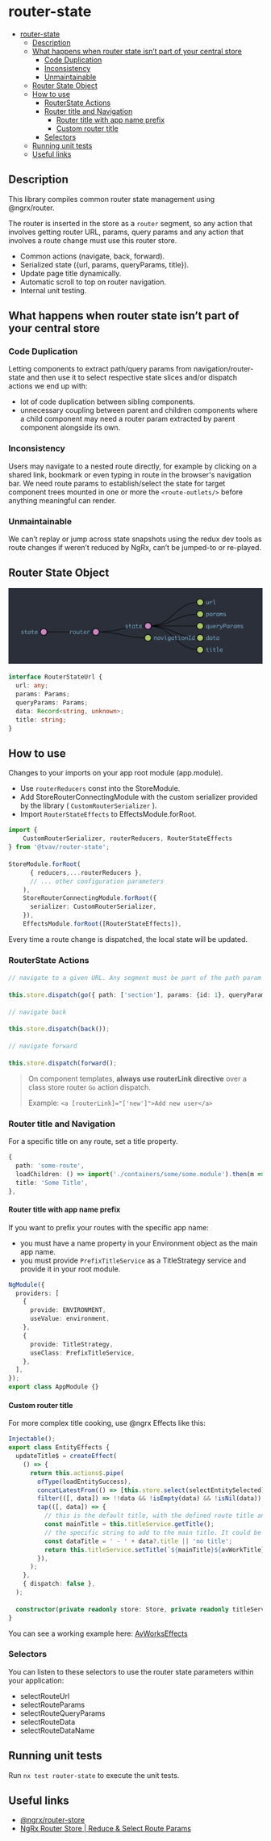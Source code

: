 # router-state

- [router-state](#router-state)
  - [Description](#description)
  - [What happens when router state isn’t part of your central store](#what-happens-when-router-state-isnt-part-of-your-central-store)
    - [Code Duplication](#code-duplication)
    - [Inconsistency](#inconsistency)
    - [Unmaintainable](#unmaintainable)
  - [Router State Object](#router-state-object)
  - [How to use](#how-to-use)
    - [RouterState Actions](#routerstate-actions)
    - [Router title and Navigation](#router-title-and-navigation)
      - [Router title with app name prefix](#router-title-with-app-name-prefix)
      - [Custom router title](#custom-router-title)
    - [Selectors](#selectors)
  - [Running unit tests](#running-unit-tests)
  - [Useful links](#useful-links)

## Description

This library compiles common router state management using @ngrx/router.

The router is inserted in the store as a `router` segment, so any action that involves getting router URL, params, query params and any action that involves a route change must use this router store.

- Common actions (navigate, back, forward).
- Serialized state ({url, params, queryParams, title}).
- Update page title dynamically.
- Automatic scroll to top on router navigation.
- Internal unit testing.

## What happens when router state isn’t part of your central store

### Code Duplication

Letting components to extract path/query params from navigation/router-state and then use it to select respective state slices and/or dispatch actions we end up with:

- lot of code duplication between sibling components.
- unnecessary coupling between parent and children components where a child component may need a router param extracted by parent component alongside its own.

### Inconsistency

Users may navigate to a nested route directly, for example by clicking on a shared link, bookmark or even typing in route in the browser's navigation bar.
We need route params to establish/select the state for target component trees mounted in one or more the `<route-outlets/>` before anything meaningful can render.

### Unmaintainable

We can’t replay or jump across state snapshots using the redux dev tools as route changes if weren’t reduced by NgRx, can’t be jumped-to or re-played.

## Router State Object

![router-store](router-store.png)

```typescript
interface RouterStateUrl {
  url: any;
  params: Params;
  queryParams: Params;
  data: Record<string, unknown>;
  title: string;
}
```

## How to use

Changes to your imports on your app root module (app.module).

- Use `routerReducers` const into the StoreModule.
- Add StoreRouterConnectingModule with the custom serializer provided by the library ( `CustomRouterSerializer` ).
- Import `RouterStateEffects` to EffectsModule.forRoot.

```typescript
import {
    CustomRouterSerializer, routerReducers, RouterStateEffects
} from '@tvav/router-state';

StoreModule.forRoot(
      { reducers,...routerReducers },
      // ... other configuration parameters
    ),
    StoreRouterConnectingModule.forRoot({
      serializer: CustomRouterSerializer,
    }),
    EffectsModule.forRoot([RouterStateEffects]),
```

Every time a route change is dispatched, the local state will be updated.

### RouterState Actions

```typescript
// navigate to a given URL. Any segment must be part of the path param array

this.store.dispatch(go({ path: ['section'], params: {id: 1}, queryParams: {name: 'test'} }));

// navigate back

this.store.dispatch(back());

// navigate forward

this.store.dispatch(forward();

```

> On component templates, **always use routerLink directive** over a class store router `Go` action dispatch.
>
> Example: `<a [routerLink]="['new']">Add new user</a>`

### Router title and Navigation

For a specific title on any route, set a title property.

```typescript
{
  path: 'some-route',
  loadChildren: () => import('./containers/some/some.module').then(m => m.SomeModule),
  title: 'Some Title',
},
```

#### Router title with app name prefix

If you want to prefix your routes with the specific app name:

- you must have a name property in your Environment object as the main app name.
- you must provide `PrefixTitleService` as a TitleStrategy service and provide it in your root module.

```typescript
NgModule({
  providers: [
    {
      provide: ENVIRONMENT,
      useValue: environment,
    },
    {
      provide: TitleStrategy,
      useClass: PrefixTitleService,
    },
  ],
});
export class AppModule {}
```

#### Custom router title

For more complex title cooking, use @ngrx Effects like this:

```typescript
Injectable();
export class EntityEffects {
  updateTitle$ = createEffect(
    () => {
      return this.actions$.pipe(
        ofType(loadEntitySuccess),
        concatLatestFrom(() => [this.store.select(selectEntitySelected)]),
        filter(([, data]) => !!data && !isEmpty(data) && !isNil(data)),
        tap(([, data]) => {
          // this is the default title, with the defined route title and any TitleStrategy service applied.
          const mainTitle = this.titleService.getTitle();
          // the specific string to add to the main title. It could be a name, an ID that references that unique entity.
          const dataTitle = ' - ' + data?.title || 'no title';
          return this.titleService.setTitle(`${mainTitle}${avWorkTitle}`);
        }),
      );
    },
    { dispatch: false },
  );

  constructor(private readonly store: Store, private readonly titleService: Title) {}
}
```

You can see a working example here: [AvWorksEffects](../../libs/vod-panel/data-request/av-work/src/lib/+state/av-work.effects.ts)

### Selectors

You can listen to these selectors to use the router state parameters within your application:

- selectRouteUrl
- selectRouteParams
- selectRouteQueryParams
- selectRouteData
- selectRouteDataName

## Running unit tests

Run `nx test router-state` to execute the unit tests.

## Useful links

- [@ngrx/router-store](https://ngrx.io/guide/router-store)
- [NgRx Router Store | Reduce & Select Route Params](https://medium.com/simars/ngrx-router-store-reduce-select-route-params-6baff607dd9)
